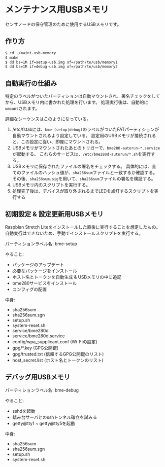 # メンテナンス用USBメモリ

センサノードの保守管理のために使用するUSBメモリです。

## 作り方
```bash
$ cd ./maint-usb-memory
$ make
$ dd bs=1M if=setup-usb.img of=/path/to/usb/memory1
$ dd bs=1M if=debug-usb.img of=/path/to/usb/memory2
```

## 自動実行の仕組み
特定のラベルがついたパーティションは自動マウントされ、署名チェックをしてから、USBメモリ内に書かれた処理を行います。
処理実行後は、自動的に`umount`されます。

詳細なシーケンスはこのようになっている。

1. /etc/fstabには、`bme-(setup|debug)`のラベルがついたFATパーティションが自動マウントされるよう設定している。
   設定用のUSBメモリが接続されると、この設定に従い、即座にマウントされる。
2. USBメモリがマウントされたあとのトリガーで、`bme280-autorun-*.service`が起動する。
   これらのサービスは、`/etc/bme280d-autorun/*.sh`を実行する。
3. USBメモリに保存されたファイルの署名をチェックする。
   具体的には、全てのファイルのハッシュ値が、`sha256sum`ファイルと一致するか確認する。
   その後、`sha256sum.sig`を用いて、`sha256sum`ファイルの署名を検証する。
4. USBメモリ内のスクリプトを実行する。
5. 処理完了後は、デバイスが取り外されるまでLEDを点灯するスクリプトを実行する
   
   
## 初期設定 & 設定更新用USBメモリ
Raspbian Stretch Liteをインストールした直後に実行することを想定したもの。
自動実行はできないため、手動でインストールスクリプトを実行する。

パーティションラベル名: bme-setup

やること:
- パッケージのアップデート
- 必要なパッケージをインストール
- ホスト名とトークンを自動生成 & USBメモリの中に追記
- bme280サービスをインストール
- コンフィグの配置

中身:
- sha256sum
- sha256sum.sgn
- setup.sh
- system-reset.sh
- service/bme280d
- service/bme280d.service
- config/wpa_supplicant.conf  (Wi-Fiの設定)
- gpg/*.key  (GPG公開鍵) 
- gpg/trusted.txt  (信頼するGPG公開鍵のリスト) 
- host_secret.list  (ホスト名とトークンのリスト)


## デバッグ用USBメモリ
パーティションラベル名: bme-debug

やること:
- sshdを起動
- 踏み台サーバとのsshトンネル確立を試みる
- getty@tty1 ~ getty@tty5を起動

中身:
- sha256sum
- sha256sum.sgn
- setup.sh
- system-reset.sh
